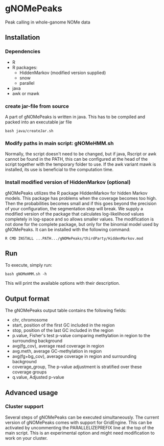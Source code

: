 # gNOMePeaks
Peak calling in whole-ganome NOMe data

## Installation

### Dependencies

* R
* R packages:
  * HiddenMarkov (modified version supplied)
  * snow
  * parallel
* java
* awk or mawk

### create jar-file from source

A part of gNOMePeaks is written in java. This has to be compiled and packed into an executable jar file

```
bash java/createJar.sh
```

### Modify paths in main script: gNOMeHMM.sh

Normally, the script doesn't need to be changed, but if java, Rscript or awk cannot be found in the PATH, this can be configured at the head of the script together with the temporary folder to use. If the awk variant mawk is installed, its use is beneficial to the computation time.

### Install modified version of HiddenMarkov (optional)

gNOMePeaks utilizes the R package HiddenMarkov for hidden Markov models. This package has problems when the coverage becomes too high. Then the probabilities becomes small and if this goes beyond the precision of your configuration, the segmentation step will break. We supply a modified version of the package that calculates log-likelihood values completely in log-space and so allows smaller values. The modification is not done for the complete package, but only for the binomial model used by gNOMePeaks. It can be installed with the following command:

```
R CMD INSTALL ...PATH.../gNOMePeaks/thirdParty/HiddenMarkov.mod
```

## Run

To execute, simply run:

```
bash gNOMeHMM.sh -h
```

This will print the available options with their description.

## Output format

The gNOMePeaks output table contains the following fields:

- chr, chromosome
- start, position of the first GC included in the region
- stop, position of the last GC included in the region
- p.value, Fisher's test p-value comparing methylation in region to the surrounding background
- avg(fg\_cov), average read coverage in region
- avg.meth, average GC-methylation in region
- avg(fg+bg\_cov), average coverage in region and surrounding background
- coverage\_group, The p-value adjustment is stratified over these coverage groups
- q.value, Adjusted p-value

## Advanced usage

### Cluster support 

Several steps of gNOMePeaks can be executed simultaneously. The current version of gNOMePeaks comes with support for GridEngine. This can be activated by uncommenting the PARALLELIZEPREFIX line at the top of the main script. This is an experimental option and might need modification to work on your cluster.
